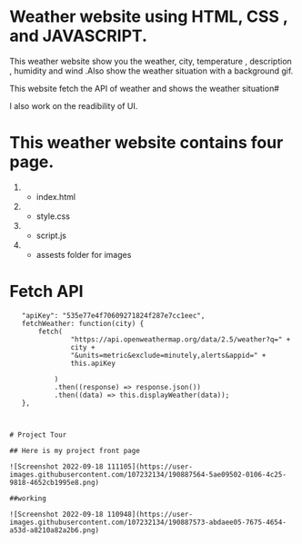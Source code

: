 # Weather website using HTML, CSS , and JAVASCRIPT. 

This weather website show you the weather, city, temperature , description , humidity and wind .Also show the weather situation with a background gif.

This website fetch the API of weather and shows the weather situation#

I also work on the readibility of UI. 

# This weather website contains four page.
1) - index.html
2) - style.css
3) - script.js
4) - assests folder for images 

# Fetch API

 ```let weather = {
    "apiKey": "535e77e4f70609271824f287e7cc1eec",
    fetchWeather: function(city) {
        fetch(
                "https://api.openweathermap.org/data/2.5/weather?q=" +
                city +
                "&units=metric&exclude=minutely,alerts&appid=" +
                this.apiKey

            )
            .then((response) => response.json())
            .then((data) => this.displayWeather(data));
    },
   


# Project Tour

## Here is my project front page

![Screenshot 2022-09-18 111105](https://user-images.githubusercontent.com/107232134/190887564-5ae09502-0106-4c25-9818-4652cb1995e8.png)

##working

![Screenshot 2022-09-18 110948](https://user-images.githubusercontent.com/107232134/190887573-abdaee05-7675-4654-a53d-a8210a82a2b6.png)
